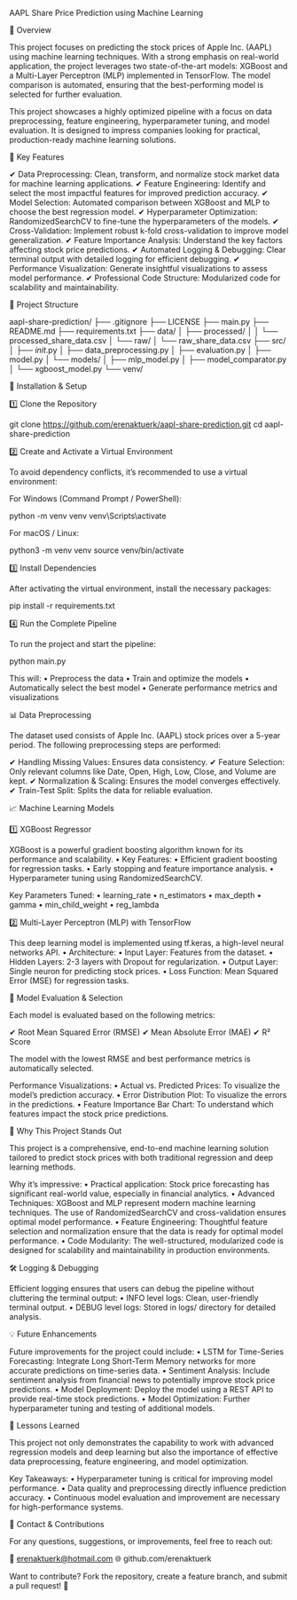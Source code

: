 AAPL Share Price Prediction using Machine Learning

📌 Overview

This project focuses on predicting the stock prices of Apple Inc. (AAPL) using machine learning techniques. With a strong emphasis on real-world application, the project leverages two state-of-the-art models: XGBoost and a Multi-Layer Perceptron (MLP) implemented in TensorFlow. The model comparison is automated, ensuring that the best-performing model is selected for further evaluation.

This project showcases a highly optimized pipeline with a focus on data preprocessing, feature engineering, hyperparameter tuning, and model evaluation. It is designed to impress companies looking for practical, production-ready machine learning solutions.

🚀 Key Features

✔ Data Preprocessing: Clean, transform, and normalize stock market data for machine learning applications.
✔ Feature Engineering: Identify and select the most impactful features for improved prediction accuracy.
✔ Model Selection: Automated comparison between XGBoost and MLP to choose the best regression model.
✔ Hyperparameter Optimization: RandomizedSearchCV to fine-tune the hyperparameters of the models.
✔ Cross-Validation: Implement robust k-fold cross-validation to improve model generalization.
✔ Feature Importance Analysis: Understand the key factors affecting stock price predictions.
✔ Automated Logging & Debugging: Clear terminal output with detailed logging for efficient debugging.
✔ Performance Visualization: Generate insightful visualizations to assess model performance.
✔ Professional Code Structure: Modularized code for scalability and maintainability.

📂 Project Structure

aapl-share-prediction/
├── .gitignore
├── LICENSE
├── main.py
├── README.md
├── requirements.txt
├── data/
│   ├── processed/
│   │   └── processed_share_data.csv
│   └── raw/
│       └── raw_share_data.csv
├── src/
│   ├── _init_.py
│   ├── data_preprocessing.py
│   ├── evaluation.py
│   ├── model.py
│   └── models/
│       ├── mlp_model.py
│       ├── model_comparator.py
│       └── xgboost_model.py
└── venv/

🔧 Installation & Setup

1️⃣ Clone the Repository

git clone https://github.com/erenaktuerk/aapl-share-prediction.git
cd aapl-share-prediction

2️⃣ Create and Activate a Virtual Environment

To avoid dependency conflicts, it’s recommended to use a virtual environment:

For Windows (Command Prompt / PowerShell):

python -m venv venv
venv\Scripts\activate

For macOS / Linux:

python3 -m venv venv
source venv/bin/activate

3️⃣ Install Dependencies

After activating the virtual environment, install the necessary packages:

pip install -r requirements.txt

4️⃣ Run the Complete Pipeline

To run the project and start the pipeline:

python main.py

This will:
	•	Preprocess the data
	•	Train and optimize the models
	•	Automatically select the best model
	•	Generate performance metrics and visualizations

📊 Data Preprocessing

The dataset used consists of Apple Inc. (AAPL) stock prices over a 5-year period. The following preprocessing steps are performed:

✔ Handling Missing Values: Ensures data consistency.
✔ Feature Selection: Only relevant columns like Date, Open, High, Low, Close, and Volume are kept.
✔ Normalization & Scaling: Ensures the model converges effectively.
✔ Train-Test Split: Splits the data for reliable evaluation.

📈 Machine Learning Models

1️⃣ XGBoost Regressor

XGBoost is a powerful gradient boosting algorithm known for its performance and scalability.
	•	Key Features:
	•	Efficient gradient boosting for regression tasks.
	•	Early stopping and feature importance analysis.
	•	Hyperparameter tuning using RandomizedSearchCV.

Key Parameters Tuned:
	•	learning_rate
	•	n_estimators
	•	max_depth
	•	gamma
	•	min_child_weight
	•	reg_lambda

2️⃣ Multi-Layer Perceptron (MLP) with TensorFlow

This deep learning model is implemented using tf.keras, a high-level neural networks API.
	•	Architecture:
	•	Input Layer: Features from the dataset.
	•	Hidden Layers: 2-3 layers with Dropout for regularization.
	•	Output Layer: Single neuron for predicting stock prices.
	•	Loss Function: Mean Squared Error (MSE) for regression tasks.

🔬 Model Evaluation & Selection

Each model is evaluated based on the following metrics:

✔ Root Mean Squared Error (RMSE)
✔ Mean Absolute Error (MAE)
✔ R² Score

The model with the lowest RMSE and best performance metrics is automatically selected.

Performance Visualizations:
	•	Actual vs. Predicted Prices: To visualize the model’s prediction accuracy.
	•	Error Distribution Plot: To visualize the errors in the predictions.
	•	Feature Importance Bar Chart: To understand which features impact the stock price predictions.

🎯 Why This Project Stands Out

This project is a comprehensive, end-to-end machine learning solution tailored to predict stock prices with both traditional regression and deep learning methods.

Why it’s impressive:
	•	Practical application: Stock price forecasting has significant real-world value, especially in financial analytics.
	•	Advanced Techniques: XGBoost and MLP represent modern machine learning techniques. The use of RandomizedSearchCV and cross-validation ensures optimal model performance.
	•	Feature Engineering: Thoughtful feature selection and normalization ensure that the data is ready for optimal model performance.
	•	Code Modularity: The well-structured, modularized code is designed for scalability and maintainability in production environments.

🛠 Logging & Debugging

Efficient logging ensures that users can debug the pipeline without cluttering the terminal output:
	•	INFO level logs: Clean, user-friendly terminal output.
	•	DEBUG level logs: Stored in logs/ directory for detailed analysis.

💡 Future Enhancements

Future improvements for the project could include:
	•	LSTM for Time-Series Forecasting: Integrate Long Short-Term Memory networks for more accurate predictions on time-series data.
	•	Sentiment Analysis: Include sentiment analysis from financial news to potentially improve stock price predictions.
	•	Model Deployment: Deploy the model using a REST API to provide real-time stock predictions.
	•	Model Optimization: Further hyperparameter tuning and testing of additional models.

📜 Lessons Learned

This project not only demonstrates the capability to work with advanced regression models and deep learning but also the importance of effective data preprocessing, feature engineering, and model optimization.

Key Takeaways:
	•	Hyperparameter tuning is critical for improving model performance.
	•	Data quality and preprocessing directly influence prediction accuracy.
	•	Continuous model evaluation and improvement are necessary for high-performance systems.

📩 Contact & Contributions

For any questions, suggestions, or improvements, feel free to reach out:

📧 erenaktuerk@hotmail.com
🌐 github.com/erenaktuerk

Want to contribute? Fork the repository, create a feature branch, and submit a pull request! 🚀